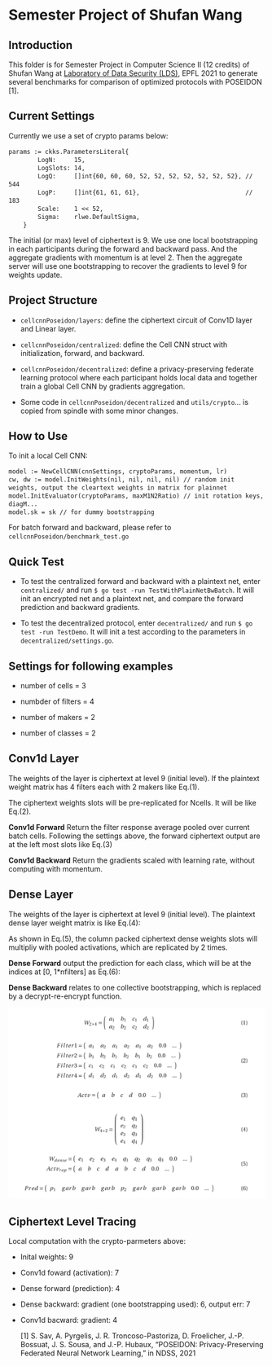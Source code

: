 # Semester Project of Shufan Wang

## Introduction

This folder is for Semester Project in Computer Science II (12 credits) of Shufan Wang at [Laboratory of Data Security (LDS)](https://lds.epfl.ch/), EPFL 2021 to generate several benchmarks for comparison of optimized protocols with POSEIDON [1].

## Current Settings

Currently we use a set of crypto params below:
```
params := ckks.ParametersLiteral{
		LogN:     15,
		LogSlots: 14,
		LogQ:     []int{60, 60, 60, 52, 52, 52, 52, 52, 52, 52}, // 544
		LogP:     []int{61, 61, 61},                             // 183
		Scale:    1 << 52,
		Sigma:    rlwe.DefaultSigma,
	}
```
The initial (or max) level of ciphertext is 9. We use one local bootstrapping in each participants during the forward and backward pass. And the aggregate gradients with momentum is at level 2. Then the aggregate server will use one bootstrapping to recover the gradients to level 9 for weights update.

## Project Structure

- `cellcnnPoseidon/layers`: define the ciphertext circuit of Conv1D layer and Linear layer.

- `cellcnnPoseidon/centralized`: define the Cell CNN struct with initialization, forward, and backward.

- `cellcnnPoseidon/decentralized`: define a privacy-preserving federate learning protocol where each participant holds local data and together train a global Cell CNN by gradients aggregation.

- Some code in `cellcnnPoseidon/decentralized` and `utils/crypto`... is copied from spindle with some minor changes.

## How to Use

To init a local Cell CNN:
```
model := NewCellCNN(cnnSettings, cryptoParams, momentum, lr)
cw, dw := model.InitWeights(nil, nil, nil, nil) // random init weights, output the cleartext weights in matrix for plainnet
model.InitEvaluator(cryptoParams, maxM1N2Ratio) // init rotation keys, diagM...
model.sk = sk // for dummy bootstrapping
```

For batch forward and backward, please refer to `cellcnnPoseidon/benchmark_test.go`

## Quick Test
- To test the centralized forward and backward with a plaintext net, enter `centralized/` and run `$ go test -run TestWithPlainNetBwBatch`. It will init an encrypted net and a plaintext net, and compare the forward prediction and backward gradients.

- To test the decentralized protocol, enter `decentralized/` and run `$ go test -run TestDemo`. It will init a test according to the parameters in `decentralized/settings.go`.

## Settings for following examples

- number of cells = 3

- numbder of filters = 4

- number of makers = 2

- number of classes = 2

## Conv1d Layer

The weights of the layer is ciphertext at level 9 (initial level).
If the plaintext weight matrix has 4 filters each with 2 makers like Eq.(1).

The ciphertext weights slots will be pre-replicated for Ncells. It will be like Eq.(2).

**Conv1d Forward** Return the filter response average pooled over current batch cells. Following the settings above, the forward ciphertext output are at the left most slots like Eq.(3)

**Conv1d Backward** Return the gradients scaled with learning rate, without computing with momentum.


## Dense Layer

The weights of the layer is ciphertext at level 9 (initial level).
The plaintext dense layer weight matrix is like Eq.(4):

As shown in Eq.(5), the column packed ciphertext dense weights slots will multipliy with pooled activations, which are replicated by 2 times.

**Dense Forward** output the prediction for each class, which will be at the indices at [0, 1*nfilters] as Eq.(6):

**Dense Backward** relates to one collective bootstrapping, which is replaced by a decrypt-re-encrypt function.

![fig](equations.png)


## Ciphertext Level Tracing

Local computation with the crypto-parmeters above:
- Inital weights: 9
- Conv1d foward (activation): 7
- Dense forward (prediction): 4
- Dense backward: gradient (one bootstrapping used): 6, output err: 7
- Conv1d bacward: gradient: 4



  [1] S. Sav, A. Pyrgelis, J. R. Troncoso-Pastoriza, D. Froelicher, J.-P. Bossuat, J. S. Sousa, and J.-P. Hubaux, “POSEIDON: Privacy-Preserving Federated Neural Network Learning,” in NDSS, 2021
